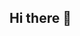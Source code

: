 ## Hi there 👋

<!--
**cy03071/cy03071** is a ✨ _special_ ✨ repository because its `README.md` (this file) appears on your GitHub profile.

Here are some ideas to get you started:

- 🌱 I’m currently learning nothing
- 🤔 I’m looking for help with money
- 💬 Ask me about :no
- 📫 How to reach me: no
- 😄 Pronouns: it
- ⚡ Fun fact: no

![your github stats](https://github-readme-stats.vercel.app/api?username=cy03071&show_icon=true&theme=tokyonight)
